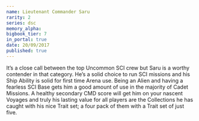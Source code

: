 ```yaml
---
name: Lieutenant Commander Saru
rarity: 2
series: dsc
memory_alpha:
bigbook_tier: 7
in_portal: true
date: 20/09/2017
published: true
---
```


It’s a close call between the top Uncommon SCI crew but Saru is a worthy contender in that category. He’s a solid choice to run SCI missions and his Ship Ability is solid for first time Arena use. Being an Alien and having a fearless SCI Base gets him a good amount of use in the majority of Cadet Missions. A healthy secondary CMD score will get him on your nascent Voyages and truly his lasting value for all players are the Collections he has caught with his nice Trait set; a four pack of them with a Trait set of just five.
